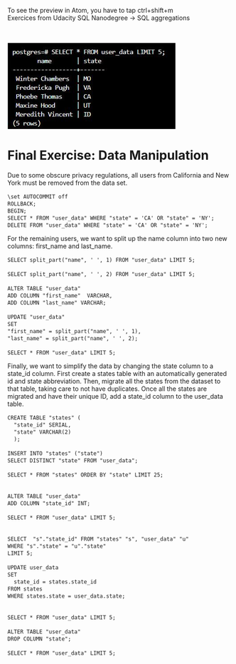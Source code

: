 To see the preview in Atom, you have to tap ctrl+shift+m </br>
Exercices from Udacity SQL Nanodegree -> SQL aggregations  </br> </br> </br>


![](user_data.JPG)

# Final Exercise: Data Manipulation


Due to some obscure privacy regulations, all users from California and New York must be removed from the data set.
```
\set AUTOCOMMIT off
ROLLBACK;
BEGIN;
SELECT * FROM "user_data" WHERE "state" = 'CA' OR "state" = 'NY';
DELETE FROM "user_data" WHERE "state" = 'CA' OR "state" = 'NY';
```
For the remaining users, we want to split up the name column into two new columns: first_name and last_name.
```
SELECT split_part("name", ' ', 1) FROM "user_data" LIMIT 5;

SELECT split_part("name", ' ', 2) FROM "user_data" LIMIT 5;

ALTER TABLE "user_data"
ADD COLUMN "first_name"  VARCHAR,
ADD COLUMN "last_name" VARCHAR;

UPDATE "user_data"
SET
"first_name" = split_part("name", ' ', 1),
"last_name" = split_part("name", ' ', 2);

SELECT * FROM "user_data" LIMIT 5;

```
Finally, we want to simplify the data by changing the state column to a state_id column.
First create a states table with an automatically generated id and state abbreviation.
Then, migrate all the states from the dataset to that table, taking care to not have duplicates.
Once all the states are migrated and have their unique ID, add a state_id column to the user_data table.
```
CREATE TABLE "states" (
  "state_id" SERIAL,
  "state" VARCHAR(2)
  );

INSERT INTO "states" ("state")
SELECT DISTINCT "state" FROM "user_data";

SELECT * FROM "states" ORDER BY "state" LIMIT 25;


ALTER TABLE "user_data"
ADD COLUMN "state_id" INT;

SELECT * FROM "user_data" LIMIT 5;


SELECT  "s"."state_id" FROM "states" "s", "user_data" "u"
WHERE "s"."state" = "u"."state"
LIMIT 5;

UPDATE user_data   
SET
  state_id = states.state_id
FROM states
WHERE states.state = user_data.state;


SELECT * FROM "user_data" LIMIT 5;

ALTER TABLE "user_data"
DROP COLUMN "state";

SELECT * FROM "user_data" LIMIT 5;
```
